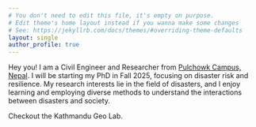 ```yaml
---
# You don't need to edit this file, it's empty on purpose.
# Edit theme's home layout instead if you wanna make some changes
# See: https://jekyllrb.com/docs/themes/#overriding-theme-defaults
layout: single
author_profile: true
---
```


Hey you! I am a Civil Engineer and Researcher from [Pulchowk Campus, Nepal](https://pcampus.edu.np/). I will be starting my PhD in Fall 2025, focusing on disaster risk and resilience. My research interests lie in the field of disasters, and I enjoy learning and employing diverse methods to understand the interactions between disasters and society.


Checkout the Kathmandu Geo Lab. 

